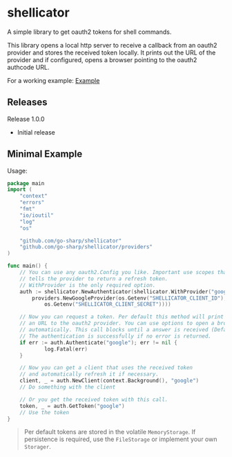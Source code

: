 # shellicator

A simple library to get oauth2 tokens for shell commands.

This library opens a local http server to receive a callback from an oauth2 provider and stores the received token locally. It prints out the URL of the provider and if configured, opens a browser pointing to the oauth2 authcode URL.

For a working example: [Example](./example/main.go)

## Releases
Release 1.0.0
- Initial release 

## Minimal Example

Usage:

```go
package main
import (
	"context"
	"errors"
	"fmt"
	"io/ioutil"
	"log"
	"os"

	"github.com/go-sharp/shellicator"
	"github.com/go-sharp/shellicator/providers"
)

func main() {
    // You can use any oauth2.Config you like. Important use scopes that
    // tells the provider to return a refresh token.
    // WithProvider is the only required option.
	auth := shellicator.NewAuthenticator(shellicator.WithProvider("google",
		providers.NewGoogleProvider(os.Getenv("SHELLICATOR_CLIENT_ID"),
            os.Getenv("SHELLICATOR_CLIENT_SECRET"))))

    // Now you can request a token. Per default this method will print out
    // an URL to the oauth2 provider. You can use options to open a browser
    // automatically. This call blocks until a answer is received (Default Timeout 5min).
    // The authentication is successfully if no error is returned.
    if err := auth.Authenticate("google"); err != nil {
			log.Fatal(err)
    }

    // Now you can get a client that uses the received token
    // and automatically refresh it if necessary.
    client, _ = auth.NewClient(context.Background(), "google")
    // Do something with the client

    // Or you get the received token with this call.
    token, _ = auth.GetToken("google")
    // Use the token
}
```

> Per default tokens are stored in the volatile `MemoryStorage`. If persistence is required, use the `FileStorage` or implement your own `Storager`.
